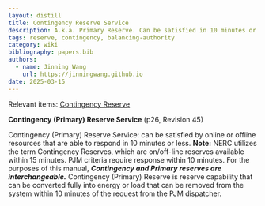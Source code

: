 ```yaml
---
layout: distill
title: Contingency Reserve Service
description: A.k.a. Primary Reserve. Can be satisfied in 10 minutes or less.
tags: reserve, contingency, balancing-authority
category: wiki
bibliography: papers.bib
authors:
  - name: Jinning Wang
    url: https://jinningwang.github.io
date: 2025-03-15
---
```


Relevant items: [Contingency Reserve](/wiki/contingency-reserve)

**Contingency (Primary) Reserve Service** <d-cite key="pjm2024m10"></d-cite> (p26, Revision 45)

Contingency (Primary) Reserve Service: can be satisfied by online or offline resources that are able to respond in 10 minutes or less.
**Note:** NERC utilizes the term Contingency Reserves, which are on/off-line reserves available within 15 minutes.
PJM criteria require response within 10 minutes.
For the purposes of this manual, **_Contingency and Primary reserves are interchangeable._**
Contingency (Primary) Reserve is reserve capability that can be converted fully into energy or load that can be removed from the system within 10 minutes of the request from the PJM dispatcher.
